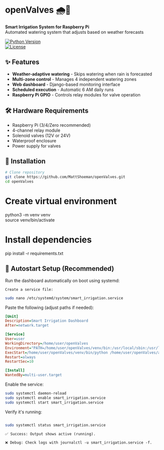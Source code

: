 # openValves 🌧️🌱  
**Smart Irrigation System for Raspberry Pi**  
Automated watering system that adjusts based on weather forecasts  

[![Python Version](https://img.shields.io/badge/python-3.7%2B-blue)](https://www.python.org/)  
[![License](https://img.shields.io/badge/license-MIT-green)](LICENSE)  

## ✨ Features  
- **Weather-adaptive watering** - Skips watering when rain is forecasted  
- **Multi-zone control** - Manages 4 independent watering zones  
- **Web dashboard** - Django-based monitoring interface  
- **Scheduled execution** - Automatic 6 AM daily runs  
- **Raspberry Pi GPIO** - Controls relay modules for valve operation  

## 🛠️ Hardware Requirements  
- Raspberry Pi (3/4/Zero recommended)  
- 4-channel relay module  
- Solenoid valves (12V or 24V)  
- Waterproof enclosure  
- Power supply for valves  

## 🚀 Installation  
```bash  
# Clone repository  
git clone https://github.com/MattShoeman/openValves.git  
cd openValves
```

# Create virtual environment  
python3 -m venv venv  
source venv/bin/activate  

# Install dependencies  
pip install -r requirements.txt  

## 🔌 Autostart Setup (Recommended)

Run the dashboard automatically on boot using systemd:

    Create a service file:
```bash
sudo nano /etc/systemd/system/smart_irrigation.service  
```

Paste the following (adjust paths if needed):
```ini
[Unit]
Description=Smart Irrigation Dashboard
After=network.target

[Service]
User=user
WorkingDirectory=/home/user/openValves
Environment="PATH=/home/user/openValves/venv/bin:/usr/local/sbin:/usr/local/bin:/usr/sbin:/usr/bin:/sbin:/bin"
ExecStart=/home/user/openValves/venv/bin/python /home/user/openValves/app.py
Restart=always
RestartSec=10

[Install]
WantedBy=multi-user.target
```

Enable the service:
```bash
sudo systemctl daemon-reload  
sudo systemctl enable smart_irrigation.service  
sudo systemctl start smart_irrigation.service  
```

Verify it's running:
```bash

sudo systemctl status smart_irrigation.service  
```
    ✅ Success: Output shows active (running).

    ❌ Debug: Check logs with journalctl -u smart_irrigation.service -f.
